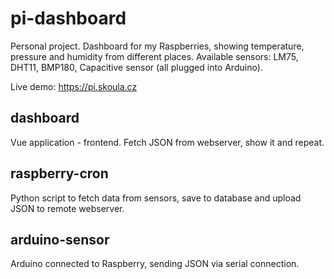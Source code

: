 # pi-dashboard
Personal project. Dashboard for my Raspberries, showing temperature, pressure and humidity from different places. Available sensors: LM75, DHT11, BMP180, Capacitive sensor (all plugged into Arduino). 

Live demo: https://pi.skoula.cz


## dashboard 
Vue application - frontend. Fetch JSON from webserver, show it and repeat.

## raspberry-cron 
Python script to fetch data from sensors, save to database and upload JSON to remote webserver.

## arduino-sensor
Arduino connected to Raspberry, sending JSON via serial connection. 
